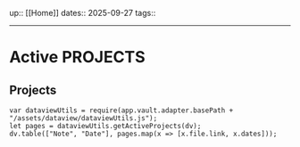 up:: [[Home]]
dates:: 2025-09-27
tags:: 

---

# Active PROJECTS
## Projects

```dataviewjs
var dataviewUtils = require(app.vault.adapter.basePath + "/assets/dataview/dataviewUtils.js");
let pages = dataviewUtils.getActiveProjects(dv);
dv.table(["Note", "Date"], pages.map(x => [x.file.link, x.dates]));
```

